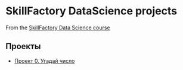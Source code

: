 # SkillFactory DataScience projects

From the [SkillFactory Data Science course](https://skillfactory.ru/data-scientist)

## Проекты

* [Проект 0. Угадай число](https://github.com/eugenehr/sf-data-science/project-0)